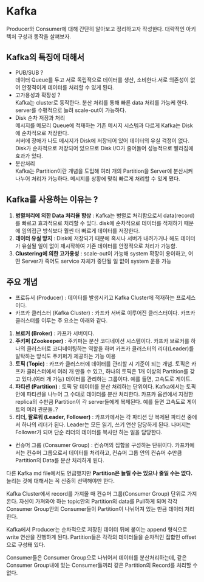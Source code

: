 # Kafka

Producer와 Consumer에 대해 간단히 알아보고 정리하고자 작성한다. 대략적인 아키텍처 구성과 동작을 살펴보자.

## Kafka의 특징에 대해서

- PUB/SUB ? <br>
데이터 Queue를 두고 서로 독립적으로 데이터를 생산, 소비한다.서로 의존성이 없어 안정적이게 데이터를 처리할 수 있게 된다.
- 고가용성과 확장성 ? <br>
Kafka는 cluster로 동작한다. 분산 처리를 통해 빠른 data 처리를 가능케 한다. server를 수평적으로 늘려 scale-out이 가능하다.
- Disk 순차 저장과 처리 <br>
메시지를 메모리 Queue에 적재하는 기존 메시지 시스템과 다르게 Kafka는 Disk에 순차적으로 저장한다. <br>
서버에 장애가 나도 메시지가 Disk에 저장되어 있어 데이터의 유실 걱정이 없다. <br>
Disk가 순차적으로 저장되어 있으므로 Disk I/O가 줄어들어 성능적으로 빨라짐에 효과가 있다.
- 분산처리 <br>
Kafka는 Partition이란 개념을 도입해 여러 개의 Partition을 Server에 분산시켜 나누어 처리가 가능하다. 메시지를 상황에 맞춰 빠르게 처리할 수 있게 됐다.

## Kafka를 사용하는 이유는 ?

1. **병렬처리에 의한 Data 처리율 향상** : Kafka는 병렬로 처리함으로서 data(record)를 빠르고 효과적으로 처리할 수 있다. disk에 순차적으로 데이터를 적재하기 때문에 임의접근 방식보다 훨씬 더 빠르게 데이터를 저장한다.
2. **데이터 유실 방지** : Disk에 저장되기 때문에 혹시나 서버가 내려가거나 해도 데이터가 유실될 일이 없이 재시작하여 기존 데이터를 안정적으로 처리가 가능함.
3. **Clustering에 의한 고가용성** : scale-out이 가능해 system 확장이 용이하고, 어떤 Server가 죽어도 service 자체가 중단될 일 없이 system 운용 가능

## 주요 개념

- 프로듀서 (Producer) : 데이터를 발생시키고 Kafka Cluster에 적재하는 프로세스이다.
- 카프카 클러스터 (Kafka Cluster) : 카프카 서버로 이루어진 클러스터이다. 카프카 클러스터를 이루는 주 요소는 아래와 같다. <br>
1. **브로커 (Broker)** : 카프카 서버이다. <br>
2. **주키퍼 (Zookeeper)** : 주키퍼는 분산 코디네이션 시스템이다. 카프카 브로커를 하나의 클러스터로 코디네이팅하는 역할을 하며 카프카 클러스터의 리더(Leader)를 발탁하는 방식도 주키퍼가 제공하는 기능 이용 <br>
3. **토픽 (Topic)** : 카프카 클러스터에 데이터를 관리할 시 기준이 되는 개념. 토픽은 카프카 클러스터에서 여러 개 만들 수 있고, 하나의 토픽은 1개 이상의 Partition를 갖고 있다.(여러 개 가능) 데이터를 관리하는 그룹이다. 예를 들면, 고속도로 게이트.
4. **파티션 (Partition)** : 토픽 당 데이터를 분산 처리하는 단위이다. Kafka에서는 토픽 안에 파티션을 나누어 그 수대로 데이터를 분산 처리한다. 카프카 옵션에서 지정한 replica의 수만큼 Partition이 각 server들에게 복제된다. 예를 들면 고속도로 게이트의 여러 관문들..?
5. **리더, 팔로워 (Leader, Follower)** : 카프카에서는 각 파티션 당 복제된 파티션 중에서 하나의 리더가 된다. Leader는 모든 읽기, 쓰기 연산 담당하게 된다. 나머지는 Follower가 되며 단순 리더의 데이터를 복사만 하는 일을 담당한다.
- 컨슈머 그룹 (Consumer Group) : 컨슈머의 집합을 구성하는 단위이다. 카프카에서는 컨슈머 그룹으로서 데이터를 처리하고, 컨슈머 그룹 안의 컨슈머 수만큼 Partition의 Data를 분산 처리하게 된다.

다른 Kafka md file에서도 언급했지만 **Partition은 늘릴 수는 있으나 줄일 수는 없다.** 늘리는 것에 대해서는 꼭 신중히 선택해야만 한다.

Kafka Cluster에서 record를 가져올 때 컨슈머 그룹(Consumer Group) 단위로 가져온다. 자신이 가져와야 하는 topic안의 Partition의 data를 Pull하게 되며 각각 Consumer Group안의 Consumer들이 Partition이 나뉘어져 있는 만큼 데이터 처리한다.

Kafka에서 Producer는 순차적으로 저장된 데이터 뒤에 붙이는 append 형식으로 write 연산을 진행하게 된다. Partition들은 각각의 데이터들을 순차적인 집합인 offset으로 구성돼 있다.

Consumer들은 Consumer Group으로 나뉘어서 데이터를 분산처리하는데, 같은 Consumer Group내에 있는 Consumer들끼리 같은 Partition의 Record를 처리할 수 없다.